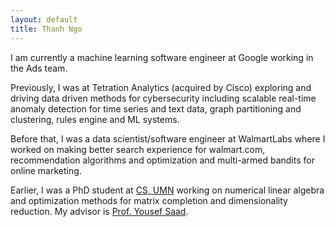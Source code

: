 ```yaml
---
layout: default
title: Thanh Ngo
---
```


I am currently a machine learning software engineer at Google working in the Ads team.

Previously, I was at Tetration Analytics (acquired by Cisco) exploring and driving data driven methods for cybersecurity including scalable real-time anomaly detection for time series and text data, graph partitioning and clustering, rules engine and ML systems.

Before that, I was a data scientist/software engineer at WalmartLabs where I worked on making better search experience for walmart.com, recommendation algorithms and optimization and multi-armed bandits for online marketing.

Earlier, I was a PhD student at [CS, UMN](https://www.cs.umn.edu) working on numerical linear algebra and optimization methods for matrix completion and dimensionality reduction. My advisor is [Prof. Yousef Saad](http://www.cs.umn.edu/~saad).
